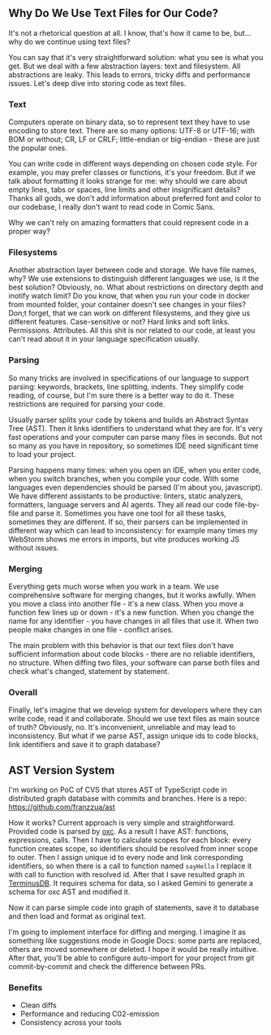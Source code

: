 ## Why Do We Use Text Files for Our Code?

It's not a rhetorical question at all. I know, that's how it came to be, but... why do we continue using text files?

You can say that it's very straightforward solution: what you see is what you get. 
But we deal with a few abstraction layers: text and filesystem. All abstractions are leaky. This leads to errors, tricky diffs and performance issues. 
Let's deep dive into storing code as text files.

### Text
Computers operate on binary data, so to represent text they have to use encoding to store text. 
There are so many options: UTF-8 or UTF-16; with BOM or without; CR, LF or CRLF; little-endian or big-endian - these are just the popular ones. 

You can write code in different ways depending on chosen code style. For example, you may prefer classes or functions, it's your freedom.
But if we talk about formatting it looks strange for me: why should we care about empty lines, tabs or spaces, line limits and other insignificant details? 
Thanks all gods, we don't add information about preferred font and color to our codebase, I really don't want to read code in Comic Sans.

Why we can't rely on amazing formatters that could represent code in a proper way?

### Filesystems
Another abstraction layer between code and storage. We have file names, why? We use extensions to distinguish different languages we use, is it the best solution? Obviously, no.
What about restrictions on directory depth and inotify watch limit? Do you know, that when you run your code in docker from mounted folder, your container doesn't see changes in your files? 
Don;t forget, that we can work on different filesystems, and they give us different features. Case-sensitive or not? Hard links and soft links. Permissions. Attributes. All this shit is nor related to our code, at least you can't read about it in your language specification usually.

### Parsing
So many tricks are involved in specifications of our language to support parsing: keywords, brackets, line splitting, indents.
They simplify code reading, of course, but I'm sure there is a better way to do it. These restrictions are required for parsing your code.

Usually parser splits your code by tokens and builds an Abstract Syntax Tree (AST). Then it links identifiers to understand what they are for. 
It's very fast operations and your computer can parse many files in seconds. But not so many as you have in repository, so sometimes IDE need significant time to load your project.

Parsing happens many times: when you open an IDE, when you enter code, when you switch branches, when you compile your code. 
With some languages even dependencies should be parsed (I'm about you, javascript).
We have different assistants to be productive: linters, static analyzers, formatters, language servers and AI agents.
They all read our code file-by-file and parse it. 
Sometimes you have one tool for all these tasks, sometimes they are different.
If so, their parsers can be implemented in different way which can lead to inconsistency: for example many times my WebStorm shows me errors in imports, but vite produces working JS without issues.

### Merging
Everything gets much worse when you work in a team. We use comprehensive software for merging changes, but it works awfully. 
When you move a class into another file - it's a new class. 
When you move a function few lines up or down - it's a new function. 
When you change the name for any identifier - you have changes in all files that use it. 
When two people make changes in one file - conflict arises.

The main problem with this behavior is that our text files don't have sufficient information about code blocks - there are no reliable identifiers, no structure.
When diffing two files, your software can parse both files and check what's changed, statement by statement. 

### Overall
Finally, let's imagine that we develop system for developers where they can write code, read it and collaborate.
Should we use text files as main source of truth? Obviously, no.
It's inconvenient, unreliable and may lead to inconsistency. But what if we parse AST, assign unique ids to code blocks, link identifiers and save it to graph database? 

## AST Version System

I'm working on PoC of CVS that stores AST of TypeScript code in distributed graph database with commits and branches.
Here is a repo: https://github.com/franzzua/ast

How it works? Current approach is very simple and straightforward. 
Provided code is parsed by [oxc](https://github.com/oxc-project/oxc?tab=readme-ov-file#-ast-and-parser). 
As a result I have AST: functions, expressions, calls. 
Then I have to calculate scopes for each block: every function creates scope, so identifiers should be resolved from inner scope to outer.
Then I assign unique id to every node and link corresponding identifiers, so when there is a call to function named `sayHello` I replace it with call to function with resolved id.
After that I save resulted graph in [TerminusDB](https://terminusdb.org). 
It requires schema for data, so I asked Gemini to generate a schema for oxc AST and modified it.

Now it can parse simple code into graph of statements, save it to database and then load and format as original text.

I'm going to implement interface for diffing and merging. 
I imagine it as something like suggestions mode in Google Docs: some parts are replaced, others are moved somewhere or deleted. I hope it would be really intuitive.
After that, you'll be able to configure auto-import for your project from git commit-by-commit and check the difference between PRs.

### Benefits
* Clean diffs
* Performance and reducing C02-emission
* Consistency across your tools 